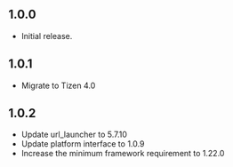 ## 1.0.0

* Initial release.

## 1.0.1

* Migrate to Tizen 4.0

## 1.0.2

* Update url_launcher to 5.7.10
* Update platform interface to 1.0.9
* Increase the minimum framework requirement to 1.22.0
